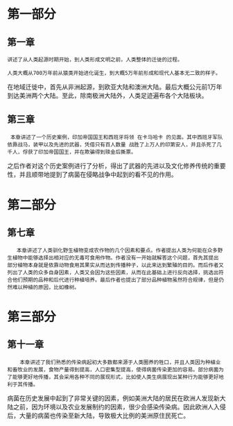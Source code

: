 # 第一部分

## 第一章

    讲述了从人类起源时期开始，到人类形成文明之前，人类整体的迁徙的过程。

    人类大概从700万年前从猿类开始进化诞生，到大概5万年前形成和现代人基本无二致的样子。

在地域迁徙中，首先从非洲起源，到欧亚大陆和澳洲大陆。最后大概公元前1万年到达美洲两个大陆。至此，除南极洲大陆外，人类足迹遍布各个大陆板块。

## 第三章

     本章讲述了一个历史案例，印加帝国国王和西班牙将领 在卡马哈卡 的见面。其中西班牙军队 依靠战马，装甲以及先进的武器，凭借只有百人数量 战胜了上万人的印第安人，并且杀死了几千人，俘获了印加帝国国王，并在欺骗得到赎金后撕票。

之后作者对这个历史案例进行了分析，得出了武器的先进以及文化修养传统的重要性，并且顺带地提到了病菌在侵略战争中起到的看不见的作用。

# 第二部分

## 第七章

       本章讲述了人类驯化野生植物变成农作物的几个因素和要点。作者提出人类为何能在众多野生植物中能够选择出相对应的无毒可食用作物。作者没有一开始就解答这个问题，首先其提出 部分植物本身就是依靠动物食用其果实从而达到传播种子，以此来达到繁殖的目的。而后作者又列出了人类的众多自身因素，人类又会因为这些因素，从而在此基础上进行反向选择，挑选出符合他们预期的品种和后代进行种植培养。最后作者也提出了部分品种植物虽然符合规律，但是仍然难以种植的原因，比如橡树。

# 第三部分

## 第十一章

        本章讲述了我们熟悉的传染病起初大多数都来源于人类圈养的牲口，并且人类因为种植业和畜牧业的发展，食物产量得到提高，人口密集型提高，使得病菌传染更加的容易。部分病菌为了能够更好地传播，其会采用各种不同的展现形式，比如使人类生病展现出某种行为能够更好地利于其传播。

病菌在历史发展中起到了非常关键的因素，例如美洲大陆的居民在欧洲人发现新大陆之前，因为环境以及农业发展制约的因素，很少会感染传染病。因此欧洲人入侵后，大量的病菌也传染至新大陆，导致极大比例的美洲原住民死亡。
